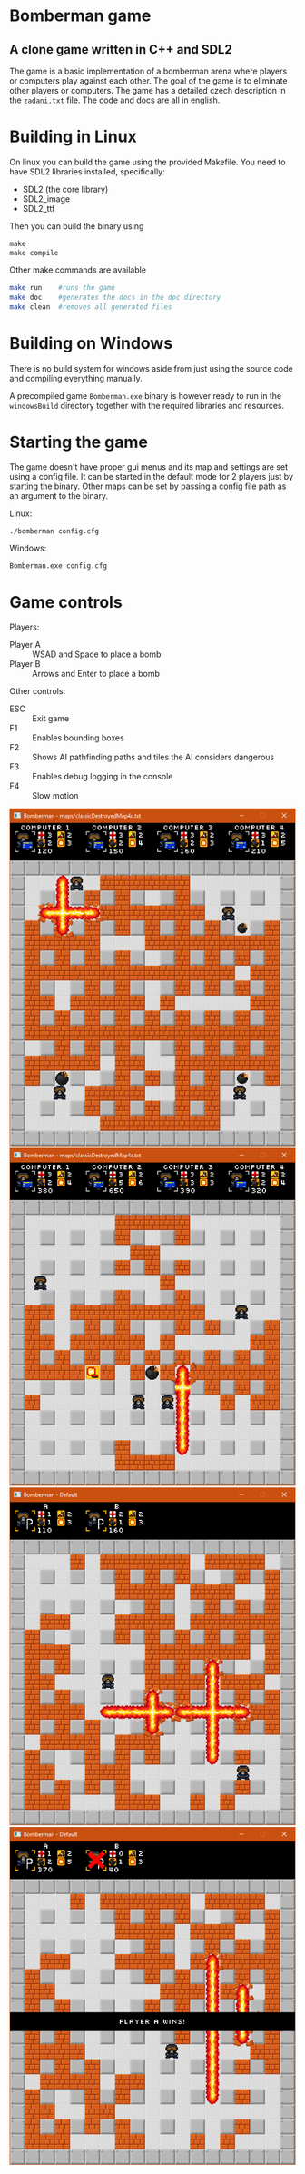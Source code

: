 # Bomberman game
## A clone game written in C++ and SDL2

The game is a basic implementation of a bomberman arena where players or computers play against each other. The goal of the game is to eliminate other players or computers. The game has a detailed czech description in the `zadani.txt` file. The code and docs are all in english.

# Building in Linux
On linux you can build the game using the provided Makefile.
You need to have SDL2 libraries installed, specifically:
- SDL2 (the core library)
- SDL2_image
- SDL2_ttf

Then you can build the binary using
```
make
make compile
```

Other make commands are available
```bash
make run 	#runs the game
make doc 	#generates the docs in the doc directory
make clean	#removes all generated files
```

# Building on Windows
There is no build system for windows aside from just using the source code and compiling everything manually.

A precompiled game `Bomberman.exe` binary is however ready to run in the `windowsBuild` directory together with the required libraries and resources.

# Starting the game
The game doesn't have proper gui menus and its map and settings are set using a config file.
It can be started in the default mode for 2 players just by starting the binary.
Other maps can be set by passing a config file path as an argument to the binary.

Linux:
```
./bomberman config.cfg
```
Windows:
```
Bomberman.exe config.cfg
```

# Game controls
Players:
<dl>
  <dt>Player A</dt>
  <dd>WSAD and Space to place a bomb</dd>
  <dt>Player B</dt>
  <dd>Arrows and Enter to place a bomb</dd>
</dl>

Other controls:
<dl>
  <dt>ESC</dt>
  <dd>Exit game</dd>
  <dt>F1</dt>
  <dd>Enables bounding boxes</dd>
  <dt>F2</dt>
  <dd>Shows AI pathfinding paths and tiles the AI considers dangerous</dd>
  <dt>F3</dt>
  <dd>Enables debug logging in the console</dd>
  <dt>F4</dt>
  <dd>Slow motion</dd>
</dl>

![](screenshots/bmb1.PNG)
![](screenshots/bmb2.PNG)
![](screenshots/bmb3.PNG)
![](screenshots/bmb4.PNG)


